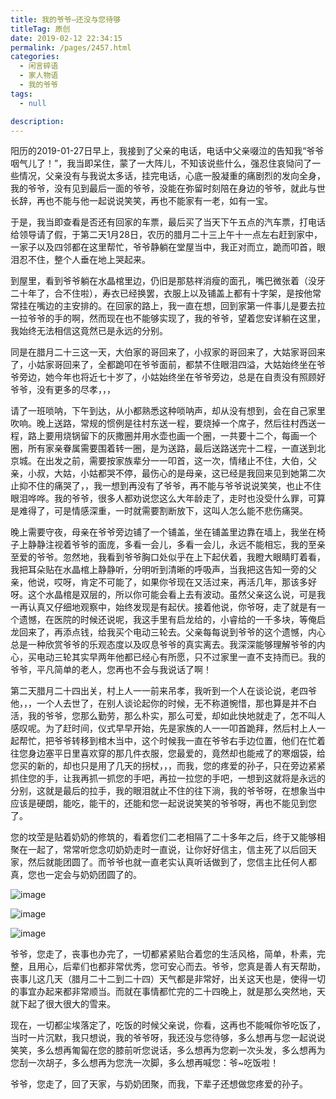 ```yaml
---
title: 我的爷爷–还没与您待够
titleTag: 原创
date: 2019-02-12 22:34:15
permalink: /pages/2457.html
categories: 
  - 闲言碎语
  - 家人物语
  - 我的爷爷
tags: 
  - null

description: 
---
```


阳历的2019-01-27日早上，我接到了父亲的电话，电话中父亲啜泣的告知我“爷爷咽气儿了！”，我当即呆住，蒙了一大阵儿，不知该说些什么，强忍住哀恸问了一些情况，父亲没有与我说太多话，挂完电话，心底一股凝重的痛剧烈的发向全身，我的爷爷，没有见到最后一面的爷爷，没能在弥留时刻陪在身边的爷爷，就此与世长辞，再也不能与他一起说说笑笑，再也不能家有一老，如有一宝。

于是，我当即查看是否还有回家的车票，最后买了当天下午五点的汽车票，打电话给领导请了假，于第二天1月28日，农历的腊月二十三上午十一点左右赶到家中，一家子以及四邻都在这里帮忙，爷爷静躺在堂屋当中，我正对而立，跪而叩首，眼泪忍不住，整个人垂在地上哭起来。

到屋里，看到爷爷躺在水晶棺里边，仍旧是那慈祥消瘦的面孔，嘴巴微张着（没牙二十年了，合不住啦），寿衣已经换罢，衣服上以及铺盖上都有十字架，是按他常常挂在嘴边的主安排的。在回家的路上，我一直在想，回到家第一件事儿是要去拉一拉爷爷的手的啊，然而现在也不能够实现了，我的爷爷，望着您安详躺在这里，我始终无法相信这竟然已是永远的分别。

同是在腊月二十三这一天，大伯家的哥回来了，小叔家的哥回来了，大姑家哥回来了，小姑家哥回来了，全都跪叩在爷爷面前，都禁不住眼泪四溢，大姑始终坐在爷爷旁边，她今年也将近七十岁了，小姑始终坐在爷爷旁边，总是在自责没有照顾好爷爷，没有更多的尽孝，，，

请了一班唢呐，下午到达，从小都熟悉这种唢呐声，却从没有想到，会在自己家里吹响。晚上送路，常规的惯例是往村东送一程，要烧掉一个席子，然后往村西送一程，路上要用烧锅留下的灰撒圈并用水壶也画一个圈，一共要十二个，每画一个圈，所有家亲眷属需要围着转一圈，是为送路，最后送路送完十二程，一直送到北京城。在出发之前，需要按家族辈分一一叩首，这一次，情绪止不住，大伯，父亲，小叔，大姑，小姑都哭不停，最伤心的是母亲，这已经是我回来见到她第二次止抑不住的痛哭了，，我一想到再没有了爷爷，再不能与爷爷说说笑笑，也止不住眼泪哗哗。我的爷爷，很多人都劝说您这么大年龄走了，走时也没受什么罪，可算是难得了，可是情感深重，一时就需要割断放下，这叫人怎么能不悲伤痛哭。

晚上需要守夜，母亲在爷爷旁边铺了一个铺盖，坐在铺盖里边靠在墙上，我坐在椅子上静静注视着爷爷的面庞，多看一会儿，多看一会儿，永远不能相忘，我的至亲至爱的爷爷。忽然地，我看到爷爷胸口处似乎在上下起伏着，我瞪大眼睛盯着看，我把耳朵贴在水晶棺上静静听，分明听到清晰的呼吸声，当我把这告知一旁的父亲，他说，哎呀，肯定不可能了，如果你爷现在又活过来，再活几年，那该多好呀。这个水晶棺是双层的，所以你可能会看上去有波动。虽然父亲这么说，可是我一再认真又仔细地观察中，始终发现是有起伏。接着他说，你爷呀，走了就是有一个遗憾，在医院的时候还说呢，我这手里有启龙给的，小睿给的一千多块，等俺启龙回来了，再添点钱，给我买个电动三轮去。父亲每每说到爷爷的这个遗憾，内心总是一种欣赏爷爷的乐观态度以及叹息爷爷的真实离去。我深深能够理解爷爷的内心，买电动三轮其实早两年他都已经心有所愿，只不过家里一直不支持而已。我的爷爷，平凡简单的老人，您再也不会与我说话了啊！

第二天腊月二十四出关，村上人一一前来吊孝，我听到一个人在谈论说，老四爷他，，，一个人去世了，在别人谈论起你的时候，无不称道惋惜，那也算是并不白活，我的爷爷，您那么勤劳，那么朴实，那么可爱，却如此快地就走了，怎不叫人感叹呢。为了赶时间，仪式早早开始，先是家族的人一一叩首跪拜，然后村上人一起帮忙，把爷爷转移到棺木当中，这个时候我一直在爷爷右手边位置，他们在忙着往您身边塞平日里喜欢穿的那几件衣服，您最爱的，竟然却也能戒了的寒烟袋，给您买的新的，却也只是用了几天的拐杖，，，而我，您的疼爱的孙子，只在旁边紧紧抓住您的手，让我再抓一抓您的手吧，再拉一拉您的手吧，一想到这就将是永远的分别，这就是最后的拉手，我的眼泪就止不住的往下淌，我的爷爷呀，在想象当中应该是硬朗，能吃，能干的，还能和您一起说说笑笑的爷爷呀，再也不能见到您了。

您的坟茔是贴着奶奶的修筑的，看着您们二老相隔了二十多年之后，终于又能够相聚在一起了，常常听您念叨奶奶走时一直说，让你好好信主，信主死了以后回天家，然后就能团圆了。而爷爷也就一直老实认真听话做到了，您信主比任何人都真，您也一定会与奶奶团圆了的。

![image](http://t.eryajf.net/imgs/2021/09/e5cc54f915baf8df.jpg)

![image](http://t.eryajf.net/imgs/2021/09/78a9b3e1490c5769.jpg)

![image](http://t.eryajf.net/imgs/2021/09/a1f222d9a72d0e8d.jpg)

爷爷，您走了，丧事也办完了，一切都紧紧贴合着您的生活风格，简单，朴素，完整，且用心，后辈们也都非常优秀，您可安心而去。爷爷，您真是善人有天帮助，丧事儿这几天（腊月二十二到二十四）天气都是非常好，出关这天也是，使得一切的事宜办起来都非常顺当。而就在事情都忙完的二十四晚上，就是那么突然地，天就下起了很大很大的雪来。

现在，一切都尘埃落定了，吃饭的时候父亲说，你看，这再也不能喊你爷吃饭了，当时一片沉默，我只想说，我的爷爷呀，我还没与您待够，多么想再与您一起说说笑笑，多么想再匍匐在您的膝前听您说话，多么想再为您剃一次头发，多么想再为您刮一次胡子，多么想再为您洗一次脚，多么想再喊您：爷~吃饭啦！

爷爷，您走了，回了天家，与奶奶团聚，而我，下辈子还想做您疼爱的孙子。
